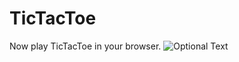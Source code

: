 # TicTacToe
Now play TicTacToe in your browser.
![Optional Text](../master/TicTacToe/Screenshot.png)
